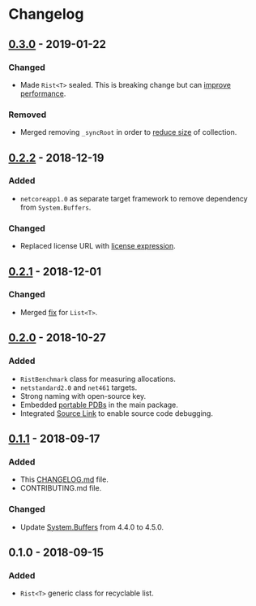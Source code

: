# Changelog

## [0.3.0] - 2019-01-22
### Changed
- Made `Rist<T>` sealed. This is breaking change but can [improve performance](https://reubenbond.github.io/posts/dotnet-perf-tuning).

### Removed 
- Merged removing `_syncRoot` in order to [reduce size](https://github.com/dotnet/corefx/issues/34149) of collection.

## [0.2.2] - 2018-12-19
### Added
- `netcoreapp1.0` as separate target framework to remove dependency from `System.Buffers`.

### Changed
- Replaced license URL with [license expression](https://spdx.org/licenses/).

## [0.2.1] - 2018-12-01
### Changed
- Merged [fix](https://github.com/dotnet/corefx/commit/0341782cb944cc89dadfcec144399bbda26656e6) for `List<T>`.

## [0.2.0] - 2018-10-27
### Added
- `RistBenchmark` class for measuring allocations.
- `netstandard2.0` and `net461` targets.
- Strong naming with open-source key.
- Embedded [portable PDBs](https://github.com/dotnet/core/blob/master/Documentation/diagnostics/portable_pdb.md) in the main package.
- Integrated [Source Link](https://docs.microsoft.com/en-us/dotnet/standard/library-guidance/sourcelink) to enable source code debugging.

## [0.1.1] - 2018-09-17
### Added
- This [CHANGELOG.md](https://keepachangelog.com) file.
- CONTRIBUTING.md file.

### Changed
- Update [System.Buffers](https://www.nuget.org/packages/System.Buffers) from 4.4.0 to 4.5.0.

## 0.1.0 - 2018-09-15
### Added
- `Rist<T>` generic class for recyclable list.

[0.3.0]: https://github.com/qbit86/misnomer/compare/rist-0.2.2...rist-0.3.0
[0.2.2]: https://github.com/qbit86/misnomer/compare/rist-0.2.1...rist-0.2.2
[0.2.1]: https://github.com/qbit86/misnomer/compare/rist-0.2.0...rist-0.2.1
[0.2.0]: https://github.com/qbit86/misnomer/compare/rist-0.1.1...rist-0.2.0
[0.1.1]: https://github.com/qbit86/misnomer/compare/rist-0.1.0...rist-0.1.1
